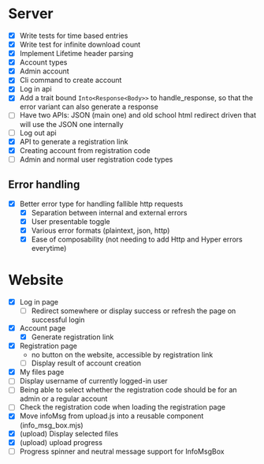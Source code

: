 # Server

- [x] Write tests for time based entries
- [x] Write test for infinite download count
- [x] Implement Lifetime header parsing
- [x] Account types
- [x] Admin account
- [x] Cli command to create account
- [x] Log in api
- [x] Add a trait bound `Into<Response<Body>>` to handle_response, so that the error variant
    can also generate a response
- [ ] Have two APIs: JSON (main one) and old school html redirect driven that will use the JSON one
    internally
- [ ] Log out api
- [x] API to generate a registration link
- [x] Creating account from registration code
- [ ] Admin and normal user registration code types

## Error handling

- [x] Better error type for handling fallible http requests
    - [x] Separation between internal and external errors
    - [x] User presentable toggle
    - [x] Various error formats (plaintext, json, http)
    - [x] Ease of composability (not needing to add Http and Hyper errors everytime)

# Website

- [x] Log in page
    - [ ] Redirect somewhere or display success or refresh the page on successful login 
- [x] Account page 
  - [x] Generate registration link
- [x] Registration page 
  - no button on the website, accessible by registration link
  - [ ] Display result of account creation 
- [x] My files page
- [ ] Display username of currently logged-in user
- [ ] Being able to select whether the registration code should be for an admin or a regular
  account
- [ ] Check the registration code when loading the registration page
- [x] Move infoMsg from upload.js into a reusable component (info_msg_box.mjs)
- [x] (upload) Display selected files
- [x] (upload) upload progress
- [ ] Progress spinner and neutral message support for InfoMsgBox 